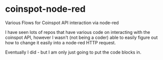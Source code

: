 # coinspot-node-red
Various Flows for Coinspot API interaction via node-red

I have seen lots of repos that have various code on interacting with the coinspot API, however I wasn't (not being a coder) able to easily figure out how to change it easily into a node-red HTTP request.

Eventually I did - but I am only just going to put the code blocks in.
